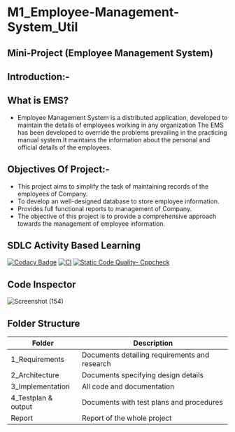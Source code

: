 # M1_Employee-Management-System_Util

## Mini-Project (Employee Management System)
 
## Introduction:-

## What is EMS?

* Employee Management System is a distributed application, developed to maintain the details of employees working in any organization The EMS has been developed to override the problems prevailing in the practicing manual system.It maintains the information about the personal and official details of the employees.

## Objectives Of Project:-

* This project aims to simplify the task of maintaining records of the employees of Company.
* To develop an well-designed database to store employee information.
* Provides full functional reports to management of Company.
* The objective of this project is to provide a comprehensive approach towards the management of employee information.

## SDLC Activity Based Learning

[![Codacy Badge](https://app.codacy.com/project/badge/Grade/a9b698d1a3464123ba14d2be5e20b1ce)](https://www.codacy.com/gh/RAVI9966/M1_Employee-Management-System_Util/dashboard?utm_source=github.com&amp;utm_medium=referral&amp;utm_content=RAVI9966/M1_Employee-Management-System_Util&amp;utm_campaign=Badge_Grade)  [![CI](https://github.com/RAVI9966/M1_Employee-Management-System_Util/actions/workflows/main.yml/badge.svg)](https://github.com/RAVI9966/M1_Employee-Management-System_Util/actions/workflows/main.yml)
[![Static Code Quality- Cppcheck](https://github.com/RAVI9966/M1_Employee-Management-System_Util/actions/workflows/Static%20code%20quality.yml/badge.svg)](https://github.com/RAVI9966/M1_Employee-Management-System_Util/actions/workflows/Static%20code%20quality.yml)
 


## Code Inspector

![Screenshot (154)](https://user-images.githubusercontent.com/63452014/153416726-3631e11d-0239-495a-b36d-fb48eab9d426.png)



## Folder Structure

| Folder | Description |
| ------ | ----------- |
| 1_Requirements | Documents detailing requirements and research |
| 2_Architecture |	Documents specifying design details |
| 3_Implementation	| All code and documentation |
| 4_Testplan & output |	Documents with test plans and procedures |
| Report |	Report of the whole project |


